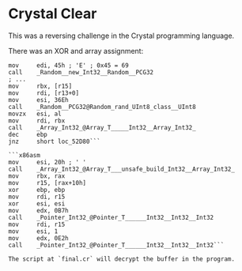 # Crystal Clear

This was a reversing challenge in the Crystal programming language.

There was an XOR and array assignment:
```x86asm
mov     edi, 45h ; 'E' ; 0x45 = 69
call    _Random__new_Int32__Random__PCG32
; ...
mov     rbx, [r15]
mov     rdi, [r13+0]
mov     esi, 36Eh
call    _Random__PCG32@Random_rand_UInt8_class__UInt8
movzx   esi, al
mov     rdi, rbx
call    _Array_Int32_@Array_T_____Int32__Array_Int32_
dec     ebp
jnz     short loc_52D80```

```x86asm
mov     esi, 20h ; ' '
call    _Array_Int32_@Array_T___unsafe_build_Int32__Array_Int32_
mov     rbx, rax
mov     r15, [rax+10h]
xor     ebp, ebp
mov     rdi, r15
xor     esi, esi
mov     edx, 0B7h
call    _Pointer_Int32_@Pointer_T______Int32__Int32__Int32
mov     rdi, r15
mov     esi, 1
mov     edx, 0E2h
call    _Pointer_Int32_@Pointer_T______Int32__Int32__Int32```

The script at `final.cr` will decrypt the buffer in the program.